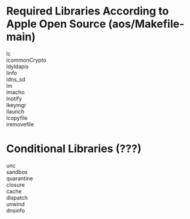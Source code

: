 # Required Libraries According to Apple Open Source (aos/Makefile-main)
lc  
lcommonCrypto  
ldyldapis  
linfo  
ldns_sd  
lm  
lmacho  
lnotify  
lkeymgr  
llaunch  
lcopyfile  
lremovefile  

# Conditional Libraries (???)
unc  
sandbox  
quarantine  
closure  
cache  
dispatch  
unwind  
dnsinfo  